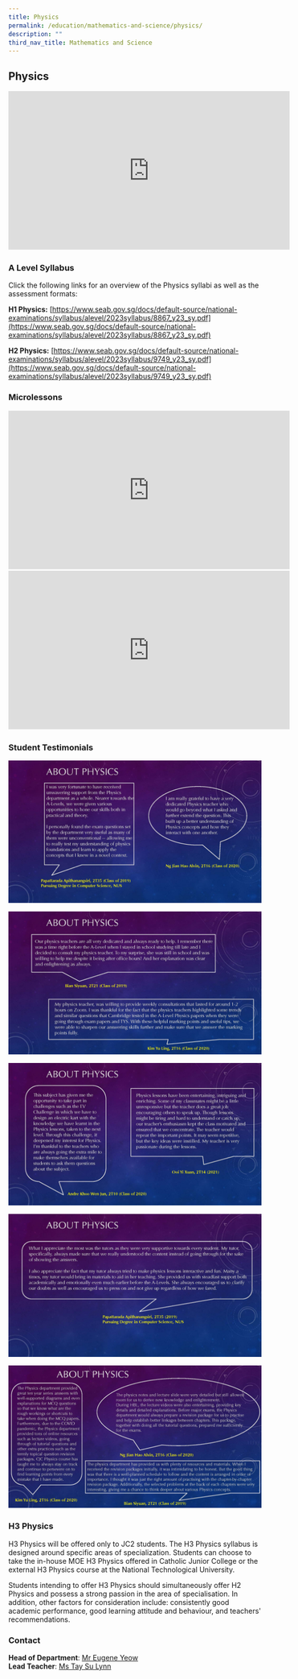 ```yaml
---
title: Physics
permalink: /education/mathematics-and-science/physics/
description: ""
third_nav_title: Mathematics and Science
---
```

## **Physics**

<iframe allowfullscreen="" allow="accelerometer; autoplay; clipboard-write; encrypted-media; gyroscope; picture-in-picture; web-share" frameborder="0" title="YouTube video player" src="https://www.youtube.com/embed/sWhEEqVMYkI" height="315" width="560"></iframe>

### **A Level Syllabus**
Click the following links for an overview of the Physics syllabi as well as the assessment formats:

**H1 Physics:**
[https://www.seab.gov.sg/docs/default-source/national-examinations/syllabus/alevel/2023syllabus/8867_y23_sy.pdf](https://www.seab.gov.sg/docs/default-source/national-examinations/syllabus/alevel/2023syllabus/8867_y23_sy.pdf)

**H2 Physics:**
[https://www.seab.gov.sg/docs/default-source/national-examinations/syllabus/alevel/2023syllabus/9749_y23_sy.pdf](https://www.seab.gov.sg/docs/default-source/national-examinations/syllabus/alevel/2023syllabus/9749_y23_sy.pdf)  

### **Microlessons**

<iframe allowfullscreen="" allow="accelerometer; autoplay; clipboard-write; encrypted-media; gyroscope; picture-in-picture; web-share" frameborder="0" title="YouTube video player" src="https://www.youtube.com/embed/Q_e3HWjCR-M" height="315" width="560"></iframe>

<iframe allowfullscreen="" allow="accelerometer; autoplay; clipboard-write; encrypted-media; gyroscope; picture-in-picture; web-share" frameborder="0" title="YouTube video player" src="https://www.youtube.com/embed/0hnsx-4mHgM" height="315" width="560"></iframe>

### **Student Testimonials**
![Testimonial 1](/images/Science/Physics/students_testimonial1.jpg)

![Testimonial 2](/images/Science/Physics/students_testimonial2.jpg)

![Testimonial 3](/images/Science/Physics/students_testimonial3.jpg)

![Testimonial 4](/images/Science/Physics/students_testimonial4.jpg)

![Testimonial 5](/images/Science/Physics/students_testimonial5.jpg)


### **H3 Physics**

H3 Physics will be offered only to JC2 students. The H3 Physics syllabus is designed around specific areas of specialization. Students can choose to take the in-house MOE H3 Physics offered in Catholic Junior College or the external H3 Physics course at the National Technological University.

Students intending to offer H3 Physics should simultaneously offer H2 Physics and possess a strong passion in the area of specialisation. In addition, other factors for consideration include: consistently good academic performance, good learning attitude and behaviour, and teachers' recommendations.

### **Contact**
**Head of Department**:  [Mr Eugene Yeow](mailto:yeow_eugene_pancratius@moe.edu.sg)  
**Lead Teacher**:  [Ms Tay Su Lynn](mailto:tay_su_lynn@moe.edu.sg)